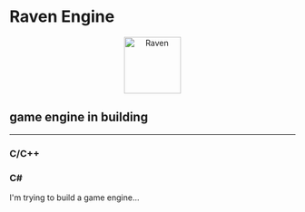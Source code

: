 # Raven Engine

<p align="center">
  <a href="https://github.com/JohnnyDev2001">
     <img src="https://github.com/JohnnyDev2001/Raven/blob/main/RavenIcon/RavenLogo-Branco.png?raw=true" alt="Raven" width="100px">
  </a>
</p>

## game engine in building
<hr></hr>

### C/C++
### C#

I'm trying to build a game engine...
